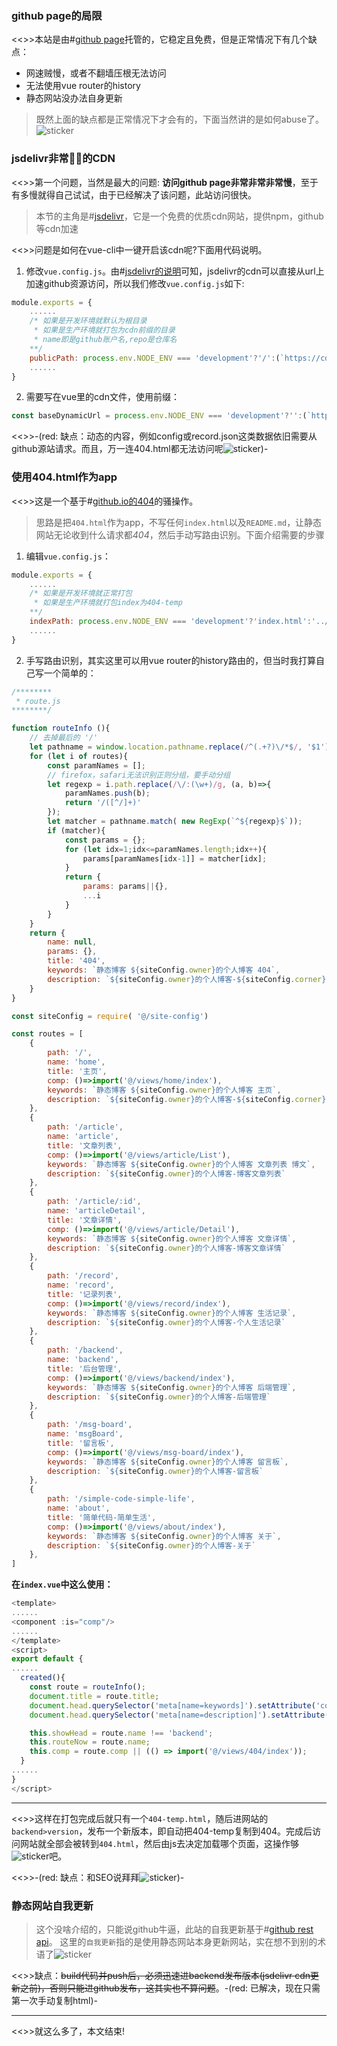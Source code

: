### github page的局限
<<>>本站是由#[github page](https://github.io)托管的，它稳定且免费，但是正常情况下有几个缺点：

* 网速贼慢，或者不翻墙压根无法访问
* 无法使用vue router的history
* 静态网站没办法自身更新

> 既然上面的缺点都是正常情况下才会有的，下面当然讲的是如何abuse了。![sticker](yellow-face/50)

### jsdelivr非常🐂🍺的CDN
<<>>第一个问题，当然是最大的问题: **访问github page非常非常非常慢**，至于有多慢就得自己试试，由于已经解决了该问题，此站访问很快。

> 本节的主角是#[jsdelivr](https://www.jsdelivr.com/)，它是一个免费的优质cdn网站，提供npm，github等cdn加速

<<>>问题是如何在vue-cli中一键开启该cdn呢?下面用代码说明。

1. 修改`vue.config.js`。由#[jsdelivr的说明](https://www.jsdelivr.com/?docs=gh)可知，jsdelivr的cdn可以直接从url上加速github资源访问，所以我们修改`vue.config.js`如下:
```javascript
module.exports = {
    ......
    /* 如果是开发环境就默认为根目录
     * 如果是生产环境就打包为cdn前缀的目录
     * name即是github账户名,repo是仓库名
    **/
    publicPath: process.env.NODE_ENV === 'development'?'/':(`https://cdn.jsdelivr.net/gh/${name}/${repo}@latest/dist`),
    ......
}
```
2. 需要写在vue里的cdn文件，使用前缀：
```javascript
const baseDynamicUrl = process.env.NODE_ENV === 'development'?'':(`https://cdn.jsdelivr.net/gh/${name}/${repo}@latest/${your directory}`)
```
<<>>-(red: 缺点：动态的内容，例如config或record.json这类数据依旧需要从github源站请求。而且，万一连404.html都无法访问呢![sticker](aru/45))-

### 使用404.html作为app
<<>>这是一个基于#[github.io的404](https://docs.github.com/en/free-pro-team@latest/github/working-with-github-pages/creating-a-custom-404-page-for-your-github-pages-site)的骚操作。

> 思路是把`404.html`作为app，不写任何`index.html`以及`README.md`，让静态网站无论收到什么请求都*404*，然后手动写路由识别。下面介绍需要的步骤

1. 编辑`vue.config.js`：
```js
module.exports = {
    ......
    /* 如果是开发环境就正常打包
     * 如果是生产环境就打包index为404-temp
    **/
    indexPath: process.env.NODE_ENV === 'development'?'index.html':'../404-temp.html',
    ......
}
```

2. 手写路由识别，其实这里可以用vue router的history路由的，但当时我打算自己写一个简单的：
```js
/********
 * route.js
********/

function routeInfo (){
    // 去掉最后的 '/'
    let pathname = window.location.pathname.replace(/^(.+?)\/*$/, '$1');
    for (let i of routes){
        const paramNames = [];
        // firefox，safari无法识别正则分组，要手动分组
        let regexp = i.path.replace(/\/:(\w+)/g, (a, b)=>{
            paramNames.push(b);
            return '/([^/]+)'
        });
        let matcher = pathname.match( new RegExp(`^${regexp}$`));
        if (matcher){
            const params = {};
            for (let idx=1;idx<=paramNames.length;idx++){
                params[paramNames[idx-1]] = matcher[idx];
            }
            return {
                params: params||{},
                ...i
            }
        }
    }
    return {
        name: null,
        params: {},
        title: '404',
        keywords: `静态博客 ${siteConfig.owner}的个人博客 404`,
        description: `${siteConfig.owner}的个人博客-${siteConfig.corner}`
    }
}

const siteConfig = require( '@/site-config')

const routes = [
    {
        path: '/',
        name: 'home',
        title: '主页',
        comp: ()=>import('@/views/home/index'),
        keywords: `静态博客 ${siteConfig.owner}的个人博客 主页`,
        description: `${siteConfig.owner}的个人博客-${siteConfig.corner}`
    },
    {
        path: '/article',
        name: 'article',
        title: '文章列表',
        comp: ()=>import('@/views/article/List'),
        keywords: `静态博客 ${siteConfig.owner}的个人博客 文章列表 博文`,
        description: `${siteConfig.owner}的个人博客-博客文章列表`
    },
    {
        path: '/article/:id',
        name: 'articleDetail',
        title: '文章详情',
        comp: ()=>import('@/views/article/Detail'),
        keywords: `静态博客 ${siteConfig.owner}的个人博客 文章详情`,
        description: `${siteConfig.owner}的个人博客-博客文章详情`
    },
    {
        path: '/record',
        name: 'record',
        title: '记录列表',
        comp: ()=>import('@/views/record/index'),
        keywords: `静态博客 ${siteConfig.owner}的个人博客 生活记录`,
        description: `${siteConfig.owner}的个人博客-个人生活记录`
    },
    {
        path: '/backend',
        name: 'backend',
        title: '后台管理',
        comp: ()=>import('@/views/backend/index'),
        keywords: `静态博客 ${siteConfig.owner}的个人博客 后端管理`,
        description: `${siteConfig.owner}的个人博客-后端管理`
    },
    {
        path: '/msg-board',
        name: 'msgBoard',
        title: '留言板',
        comp: ()=>import('@/views/msg-board/index'),
        keywords: `静态博客 ${siteConfig.owner}的个人博客 留言板`,
        description: `${siteConfig.owner}的个人博客-留言板`
    },
    {
        path: '/simple-code-simple-life',
        name: 'about',
        title: '简单代码-简单生活',
        comp: ()=>import('@/views/about/index'),
        keywords: `静态博客 ${siteConfig.owner}的个人博客 关于`,
        description: `${siteConfig.owner}的个人博客-关于`
    },
]

```
**在`index.vue`中这么使用：**
```js
<template>
......
<component :is="comp"/>
......
</template>
<script>
export default {
......
  created(){
    const route = routeInfo();
    document.title = route.title;
    document.head.querySelector('meta[name=keywords]').setAttribute('content', route.keywords);
    document.head.querySelector('meta[name=description]').setAttribute('description', route.keywords);

    this.showHead = route.name !== 'backend';
    this.routeNow = route.name;
    this.comp = route.comp || (() => import('@/views/404/index'));
  }
......
}
</script>
```
---
<<>>这样在打包完成后就只有一个`404-temp.html`，随后进网站的`backend>version`，发布一个新版本，即自动把404-temp复制到404。完成后访问网站就全部会被转到`404.html`，然后由js去决定加载哪个页面，这操作够![sticker](aru/79)吧。

<<>>-(red: 缺点：和SEO说拜拜![sticker](yellow-face/48))-
### 静态网站自我更新

> 这个没啥介绍的，只能说github牛逼，此站的自我更新基于#[github rest api](https://developer.github.com/)。
> 这里的`自我更新`指的是使用静态网站本身更新网站，实在想不到别的术语了![sticker](yellow-face/45)

<<>>缺点：~~build代码并push后，必须迅速进backend发布版本(jsdelivr cdn更新之前)，否则只能进github发布，这其实也不算问题~~。-(red: 已解决，现在只需第一次手动复制html)-

---

<<>>就这么多了，本文结束!